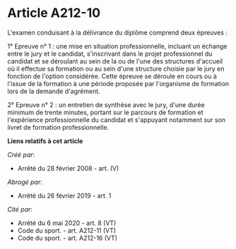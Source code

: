 # Article A212-10

L'examen conduisant à la délivrance du diplôme comprend deux épreuves :

1° Epreuve n° 1 : une mise en situation professionnelle, incluant un échange entre le jury et le candidat, s'inscrivant dans
le projet professionnel du candidat et se déroulant au sein de la ou de l'une des structures d'accueil où il effectue sa
formation ou au sein d'une structure choisie par le jury en fonction de l'option considérée. Cette épreuve se déroule en
cours ou à l'issue de la formation à une période proposée par l'organisme de formation lors de la demande d'agrément.

2° Epreuve n° 2 : un entretien de synthèse avec le jury, d'une durée minimum de trente minutes, portant sur le parcours de
formation et l'expérience professionnelle du candidat et s'appuyant notamment sur son livret de formation professionnelle.

**Liens relatifs à cet article**

_Créé par_:

  - Arrêté du 28 février 2008 - art. (V)

_Abrogé par_:

  - Arrêté du 26 février 2019 - art. 1

_Cité par_:

  - Arrêté du 6 mai 2020 - art. 8 (VT)
  - Code du sport. - art. A212-11 (VT)
  - Code du sport. - art. A212-16 (VT)
